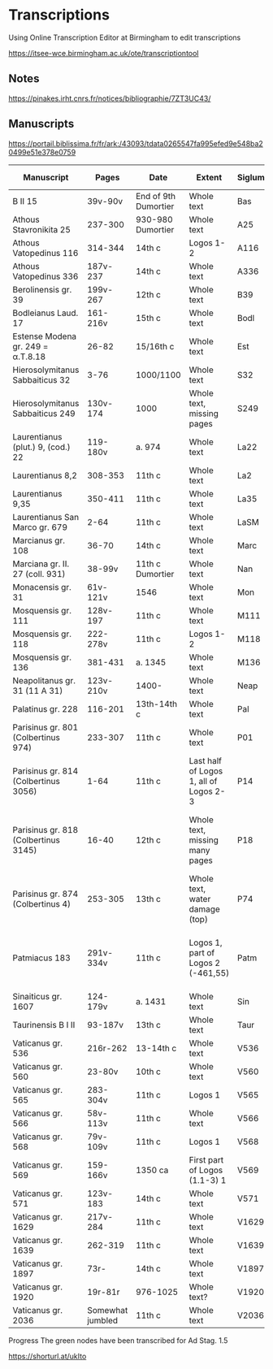 # Transcriptions

Using Online Transcription Editor at Birmingham to edit transcriptions


https://itsee-wce.birmingham.ac.uk/ote/transcriptiontool


## Notes

https://pinakes.irht.cnrs.fr/notices/bibliographie/7ZT3UC43/

## Manuscripts	

https://portail.biblissima.fr/fr/ark:/43093/tdata0265547fa995efed9e548ba20499e51e378e0759

| Manuscript | Pages | Date | Extent | Siglum | Logos 1 | Logos 2 | Logos 3 | Notes |
|------------| ------ |----- | ----- | ------ | ------- | ------- | ------- | ----- |
| B II 15 | 39v-90v | End of 9th Dumortier | Whole text | Bas | 1.1-5 | | | |
| Athous Stavronikita 25 | 237-300 | 930-980 Dumortier | Whole text | A25 | 1.1-5 | | | |
| Athous Vatopedinus 116 | 314-344 | 14th c | Logos 1-2 | A116 | 1.1-5 | | | |
| Athous Vatopedinus 336 | 187v-237 | 14th c | Whole text | A336 | 1.1-5 | | | |
| Berolinensis gr. 39 | 199v-267 | 12th c | Whole text | B39 | 1.5 | | | |
| Bodleianus Laud. 17 | 161-216v | 15th c | Whole text | Bodl | 1.1-4 | | | |
| Estense Modena gr. 249 = α.T.8.18 | 26-82 | 15/16th c | Whole text | Est | 1.1-4 | | | |
| Hierosolymitanus Sabbaiticus 32 | 3-76 | 1000/1100 | Whole text | S32 | 1.1-5 | | | |
| Hierosolymitanus Sabbaiticus 249 | 130v-174 | 1000 | Whole text, missing pages | S249 | 1.1-5 (gaps) | | | |
| Laurentianus (plut.) 9, (cod.) 22 | 119-180v | a. 974 | Whole text | La22 | 1.1-5 | | |https://tecabml.contentdm.oclc.org/digital/collection/plutei/id/434064/rec/1 |
| Laurentianus 8,2 | 308-353 | 11th c | Whole text | La2 | 1.1-5 | | | https://tecabml.contentdm.oclc.org/digital/collection/plutei/id/158260 |
| Laurentianus 9,35 | 350-411 | 11th c | Whole text | La35 | 1.1-5 | | | See notes w transcr |
| Laurentianus San Marco gr. 679  | 2-64 | 11th c | Whole text | LaSM | 1.1-5 | | | |
| Marcianus gr. 108  | 36-70 | 14th c | Whole text | Marc | 1.1-4 | | | Provenienza Bessarione |
| Marciana gr. II. 27 (coll. 931) | 38-99v | 11th c Dumortier | Whole text | Nan | 1.1-5 | | | https://data.biblissima.fr/entity/Q199268 |
| Monacensis gr. 31 | 61v-121v | 1546 | Whole text | Mon | 1.1-4 | | | |
| Mosquensis gr. 111 | 128v-197 | 11th c | Whole text | M111 | 1.1-5 | | | |
| Mosquensis gr. 118 | 222-278v | 11th c | Logos 1-2 | M118 | 1.1-4 | | | |
| Mosquensis gr. 136 | 381-431 | a. 1345 | Whole text | M136 | 1.1-4 | | | |
| Neapolitanus gr. 31 (11 A 31) | 123v-210v | 1400- | Whole text | Neap | 1.1-4 | | | |
| Palatinus gr. 228 | 116-201 | 13th-14th c | Whole text | Pal | 1.1-4 | | | https://digi.ub.uni-heidelberg.de/diglit/bav_pal_gr_228/0243/image,info |
| Parisinus gr. 801 (Colbertinus 974) | 233-307 | 11th c | Whole text | P01 | 1.1-5 | | | |
| Parisinus gr. 814 (Colbertinus 3056) | 1-64 | 11th c | Last half of Logos 1, all of Logos 2-3 | P14 | Prepared | | | |
| Parisinus gr. 818 (Colbertinus 3145) | 16-40 | 12th c | Whole text, missing many pages | P18 | 1.1-2-lacuna 1.3 lacuna, 1.4-lacuna | | | https://portail.biblissima.fr/fr/ark:/43093/mdatab9e5acd79e31d36c96adf3c939d53b6f1d66db8f |
| Parisinus gr. 874 (Colbertinus 4) | 253-305 | 13th c | Whole text, water damage (top) | P74 | Prepared | | | |
| Patmiacus 183 | 291v-334v | 11th c | Logos 1, part of Logos 2 (-461,55) | Patm | 1.1-5 missing scan (and film frame) of 304v | | | |
| Sinaiticus gr. 1607 | 124-179v | a. 1431 | Whole text | Sin | 1.1-4 | | | https://www.loc.gov/item/00271070172-ms, https://www.loc.gov/manuscripts/?fa=segmentof:amedmonastery.00271070172-ms/&q=1607&st=gallery |
| Taurinensis B I II | 93-187v | 13th c | Whole text | Taur | 1.1-5 | | | 89 Cosentini, 13 Pasini |
| Vaticanus gr. 536 | 216r-262 | 13-14th c | Whole text | V536 | 1.1-4 | | | |
| Vaticanus gr. 560 | 23-80v | 10th c | Whole text | V560 | 1.1-5 | | | |
| Vaticanus gr. 565 | 283-304v | 11th c | Logos 1 | V565 | 1.1-5 | | | |
| Vaticanus gr. 566 | 58v-113v | 11th c | Whole text | V566 | 1.1-4 | | | |
| Vaticanus gr. 568 | 79v-109v | 11th c | Logos 1 | V568 | 1.1-5 | | | |
| Vaticanus gr. 569 | 159-166v | 1350 ca | First part of Logos (1.1-3) 1 | V569 | 1.1-3 | | | |
| Vaticanus gr. 571 | 123v-183 | 14th c | Whole text | V571 | 1.1-4 | | | |
| Vaticanus gr. 1629 | 217v-284 | 11th c | Whole text | V1629 | 1.1-5 | | | |
| Vaticanus gr. 1639 | 262-319 | 11th c | Whole text | V1639 | 1.1-5 | | | |
| Vaticanus gr. 1897 | 73r- | 14th c | Whole text | V1897 | 1.1-5 | | | https://digi.vatlib.it/view/MSS_Vat.gr.1897 |
| Vaticanus gr. 1920 | 19r-81r | 976-1025 | Whole text?| V1920 | 1.1-4 | | | https://digi.vatlib.it/view/MSS_Vat.gr.1920 |
| Vaticanus gr. 2036 | Somewhat jumbled | 11th c | Whole text | V2036 | 1.1-5 | | | https://pinakes.irht.cnrs.fr/notices/cote/68665/ |

Progress
The green nodes have been transcribed for Ad Stag. 1.5

https://shorturl.at/ukIto